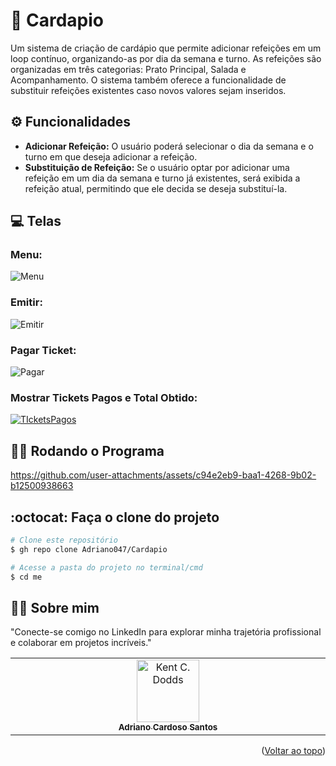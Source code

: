 <a id="readme-top"></a>
# 🎫 Cardapio
Um sistema de criação de cardápio que permite adicionar refeições em um loop contínuo, organizando-as por dia da semana e turno. As refeições são organizadas em três categorias: Prato Principal, Salada e Acompanhamento. O sistema também oferece a funcionalidade de substituir refeições existentes caso novos valores sejam inseridos.

## ⚙️ Funcionalidades 

- **Adicionar Refeição:** O usuário poderá selecionar o dia da semana e o turno em que deseja adicionar a refeição.
- **Substituição de Refeição:** Se o usuário optar por adicionar uma refeição em um dia da semana e turno já existentes, será exibida a refeição atual, permitindo que ele decida se deseja substituí-la.


## 💻 Telas 
### Menu:
![Menu](https://github.com/user-attachments/assets/0fa78fc9-3562-4435-9ddb-d82ed6c78d3f)

### Emitir:
![Emitir](https://github.com/user-attachments/assets/414c7053-a3c6-486b-8636-70d137327d94)

### Pagar Ticket:
![Pagar](https://github.com/user-attachments/assets/458a1128-f3f2-4564-95e6-8154818e9b99)

### Mostrar Tickets Pagos e Total Obtido:
[![TIcketsPagos](https://github.com/user-attachments/assets/75515c1d-35f1-4f93-ba9b-248bf0e05124)](https://github.com/user-attachments/assets/4c8acbfa-6362-49bc-97e0-7a81fccb0df8)

## 👨‍💻 Rodando o Programa
https://github.com/user-attachments/assets/c94e2eb9-baa1-4268-9b02-b12500938663

## :octocat: Faça o clone do projeto

```bash
# Clone este repositório
$ gh repo clone Adriano047/Cardapio

# Acesse a pasta do projeto no terminal/cmd
$ cd me

```
## 👨‍🔧 Sobre mim
"Conecte-se comigo no LinkedIn para explorar minha trajetória profissional e colaborar em projetos incríveis."
<table>
  <tbody>
    <tr>
      <td align="center" valign="top" width="14.28%"><a href="https://www.linkedin.com/in/cardosodev047/"><img src="https://media.licdn.com/dms/image/v2/D4D03AQFRff9YjluTHQ/profile-displayphoto-shrink_400_400/profile-displayphoto-shrink_400_400/0/1713879990636?e=2147483647&v=beta&t=AIThEkfC267uJ_bVz5bpXdPbuvQlDzdWdeb4JgeSkxQ" width="100px;" alt="Kent C. Dodds"/><br /><sub><b>Adriano Cardoso Santos</b></sub></a><br />
    </tr>
  </tbody>
</table>

<p align="right">(<a href="#readme-top">Voltar ao topo</a>)</p>




